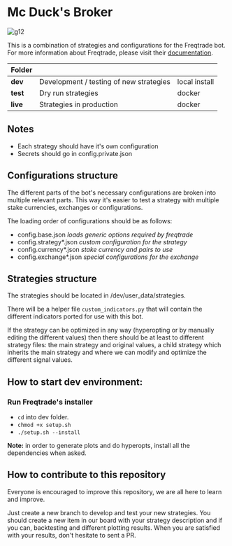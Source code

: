 # Mc Duck's Broker
![g12](https://user-images.githubusercontent.com/1235670/122944929-7f49a080-d378-11eb-9af9-a1525bcc6a18.png)

This is a combination of strategies and configurations for the Freqtrade bot.
For more information about Freqtrade, please visit their [documentation](https://www.freqtrade.io/).

| Folder   | &nbsp;                                  | &nbsp;        |
|----------|-----------------------------------------|---------------|
| **dev**  | Development / testing of new strategies | local install |
| **test** | Dry run strategies                      | docker        |
| **live** | Strategies in production                | docker        |

## Notes
* Each strategy should have it's own configuration
* Secrets should go in config.private.json

## Configurations structure
The different parts of the bot's necessary configurations are broken into multiple relevant parts. This way it's easier to test a strategy with multiple stake currencies, exchanges or configurations.

The loading order of configurations should be as follows:
* config.base.json *loads generic options required by freqtrade*
* config.strategy*.json *custom configuration for the strategy*
* config.currency*.json *stake currency and pairs to use*
* config.exchange*.json *special configurations for the exchange*

## Strategies structure
The strategies should be located in /dev/user_data/strategies.

There will be a helper file ```custom_indicators.py``` that will contain the different indicators ported for use with this bot.

If the strategy can be optimized in any way (hyperopting or by manually editing the different values) then there should be at least to different strategy files: the main strategy and original values, a child strategy which inherits the main strategy and where we can modify and optimize the different signal values.


## How to start dev environment:

### Run Freqtrade's installer
* ```cd``` into dev folder.
* ```chmod +x setup.sh``` 
* ```./setup.sh --install```

**Note:** in order to generate plots and do hyperopts, install all the dependencies when asked.

## How to contribute to this repository

Everyone is encouraged to improve this repository, we are all here to learn and improve.

Just create a new branch to develop and test your new strategies.
You should create a new item in our board with your strategy description and if you can, backtesting and different plotting results. 
When you are satisfied with your results, don't hesitate to sent a PR.
